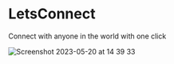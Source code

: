 # LetsConnect

Connect with anyone in the world with one click

![Screenshot 2023-05-20 at 14 39 33](https://github.com/AugustoZanoni/LetsConnect/assets/49280362/9a4d44d3-9ace-4f09-9ec0-039758d81d41)
